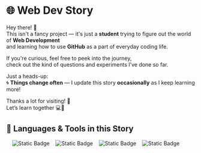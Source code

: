 
# 🌐 Web Dev Story

Hey there! 👋  
This isn't a fancy project — it's just a **student** trying to figure out the world of **Web Development**  
and learning how to use **GitHub** as a part of everyday coding life.

  
If you're curious, feel free to peek into the journey,  
check out the kind of questions and experiments I’ve done so far.  
  
Just a heads-up:  
🌀 **Things change often** — I update this story **occasionally** as I keep learning more!

  
Thanks a lot for visiting! 🙏  
Let’s learn together 💻🚀

  

## 🧠 Languages & Tools in this Story

&nbsp;&nbsp;&nbsp;
![Static Badge](https://img.shields.io/badge/HTML-red?style=for-the-badge&logo=html5&logoColor=%23E34F26&labelColor=black)&nbsp;&nbsp;&nbsp;
![Static Badge](https://img.shields.io/badge/CSS-%23663399?style=for-the-badge&logo=css&logoColor=%23663399&labelColor=black)&nbsp;&nbsp;&nbsp;
![Static Badge](https://img.shields.io/badge/JAVASCRIPT-%23F7DF1E?style=for-the-badge&logo=javascript&logoColor=%23F7DF1E&labelColor=black)&nbsp;&nbsp;&nbsp;
![Static Badge](https://img.shields.io/badge/REACT-%2361DAFB?style=for-the-badge&logo=react&logoColor=%2361DAFB&labelColor=black)&nbsp;&nbsp;&nbsp;

